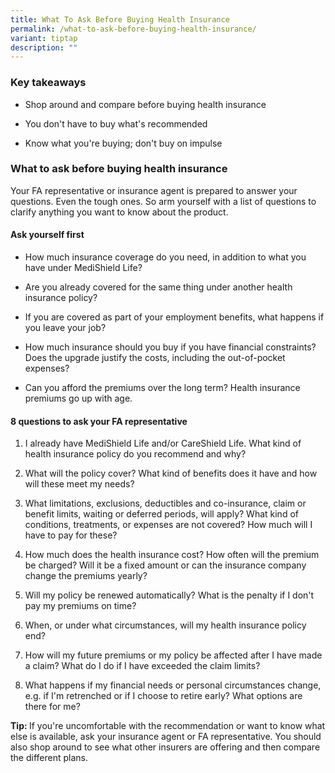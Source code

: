 ```yaml
---
title: What To Ask Before Buying Health Insurance
permalink: /what-to-ask-before-buying-health-insurance/
variant: tiptap
description: ""
---
```

<h3>Key takeaways</h3>
<ul data-tight="true" class="tight">
<li>
<p>Shop around and compare before buying health insurance</p>
</li>
<li>
<p>You don't have to buy what's recommended</p>
</li>
<li>
<p>Know what you're buying; don't buy on impulse</p>
</li>
</ul>
<h3>What to ask before buying health insurance</h3>
<p>Your FA representative or insurance agent is prepared to answer your questions.
Even the tough ones. So arm yourself with a list of questions to clarify
anything you want to know about the product.</p>
<h4>Ask yourself first</h4>
<ul data-tight="true" class="tight">
<li>
<p>How much insurance coverage do you need, in addition to what you have
under MediShield Life?</p>
</li>
<li>
<p>Are you already covered for the same thing under another health insurance
policy?</p>
</li>
<li>
<p>If you are covered as part of your employment benefits, what happens if
you leave your job?</p>
</li>
<li>
<p>How much insurance should you buy if you have financial constraints? Does
the upgrade justify the costs, including the out-of-pocket expenses?</p>
</li>
<li>
<p>Can you afford the premiums over the long term? Health insurance premiums
go up with age.</p>
</li>
</ul>
<h4>8 questions to ask your FA representative</h4>
<ol data-tight="true" class="tight">
<li>
<p>I already have MediShield Life and/or CareShield Life. What kind of health
insurance policy do you recommend and why?</p>
</li>
<li>
<p>What will the policy cover? What kind of benefits does it have and how
will these meet my needs?</p>
</li>
<li>
<p>What limitations, exclusions, deductibles and co-insurance, claim or benefit
limits, waiting or deferred periods, will apply? What kind of conditions,
treatments, or expenses are not covered? How much will I have to pay for
these?</p>
</li>
<li>
<p>How much does the health insurance cost? How often will the premium be
charged? Will it be a fixed amount or can the insurance company change
the premiums yearly?</p>
</li>
<li>
<p>Will my policy be renewed automatically? What is the penalty if I don't
pay my premiums on time?</p>
</li>
<li>
<p>When, or under what circumstances, will my health insurance policy end?</p>
</li>
<li>
<p>How will my future premiums or my policy be affected after I have made
a claim? What do I do if I have exceeded the claim limits?</p>
</li>
<li>
<p>What happens if my financial needs or personal circumstances change, e.g.
if I'm retrenched or if I choose to retire early? What options are there
for me?</p>
</li>
</ol>
<p><strong>Tip: </strong>If you're uncomfortable with the recommendation
or want to know what else is available, ask your insurance agent or FA
representative. You should also shop around to see what other insurers
are offering and then compare the different plans.</p>
<p></p>